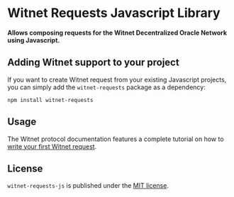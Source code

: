 # Witnet Requests Javascript Library

**Allows composing requests for the Witnet Decentralized Oracle Network
using Javascript.**

## Adding Witnet support to your project

If you want to create Witnet request from your existing Javascript
projects, you can simply add the `witnet-requests` package as a
dependency:

```console
npm install witnet-requests
```

## Usage

The Witnet protocol documentation features a complete tutorial on how to
[write your first Witnet request][tutorial].

## License

`witnet-requests-js` is published under the [MIT license][license].

[license]: https://github.com/witnet/witnet-requests-js/blob/master/LICENSE
[tutorial]: https://docs.witnet.io/tutorials/bitcoin-price-feed/introduction/
